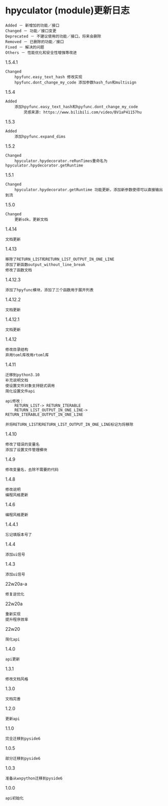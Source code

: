 hpyculator (module)更新日志
====================================

    Added － 新增加的功能／接口
    Changed － 功能／接口变更
    Deprecated － 不建议使用的功能／接口，将来会删除
    Removed － 已删除的功能／接口
    Fixed － 解决的问题
    Others － 性能优化和安全性增强等改进

1.5.4.1

    Changed
        hpyfunc.easy_text_hash 修改实现
        hpyfunc.dont_change_my_code 添加参数hash_fun和multisign

1.5.4

    Added
        添加hpyfunc.easy_text_hash和hpyfunc.dont_change_my_code
            灵感来源: https://www.bilibili.com/video/BV1aP41157hu

1.5.3

    Added
        添加hpyfunc.expand_dims

1.5.2

    Changed
        hpyculator.hpydecorator.reRunTimes重命名为hpyculator.hpydecorator.getRuntime

1.5.1

    Changed
        hpyculator.hpydecorator.getRuntime 功能更新，添加新参数使得可以直接输出到流

1.5.0

    Changed
        更新sdk，更新文档

1.4.14

    文档更新

1.4.13

    移除了RETURN_LIST和RETURN_LIST_OUTPUT_IN_ONE_LINE
    添加了新函数output_without_line_break
    修改了函数文档

1.4.12.3

    添加了hpyfunc模块，添加了三个函数用于展开列表

1.4.12.2

    文档更新

1.4.12.1

    文档更新

1.4.12

    修改目录结构
    弃用toml库改用rtoml库

1.4.11

    迁移到python3.10
    补充说明文档
    使设置文件对象支持链式调用
    简化设置文件api
    
    api修改：
        RETURN_LIST-> RETURN_ITERABLE
        RETURN_LIST_OUTPUT_IN_ONE_LINE-> RETURN_ITERABLE_OUTPUT_IN_ONE_LINE
    
    并将RETURN_LIST和RETURN_LIST_OUTPUT_IN_ONE_LINE标记为将移除

1.4.10

    修改了错误的变量名
    添加了设置文件管理模块

1.4.9

    修改变量名，去除不需要的代码

1.4.8

    修改说明
    编程风格更新

1.4.6

    编程风格更新

1.4.4.1

    忘记填版本号了

1.4.4

    添加ui信号

1.4.3

    添加ui信号

22w20a-a

    修复逆优化

22w20a

    重新实现
    提升程序效率

22w20

    简化api

1.4.0

    api更新

1.3.1

    修改文档风格

1.3.0

    文档完善

1.2.0

    更新api

1.1.0

    完全迁移到pyside6

1.0.5

    部分迁移到pyside6

1.0.3

    准备从wxpython迁移到pyside6

1.0.0

    api初始化

